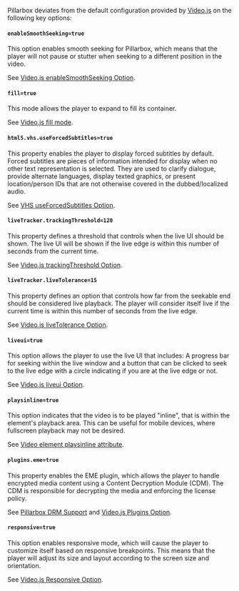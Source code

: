 Pillarbox deviates from the default configuration provided
by [Video.js](https://videojs.com/guides/options/) on the following key options:

#### `enableSmoothSeeking=true`

This option enables smooth seeking for Pillarbox, which means that the player will not pause or
stutter when seeking to a different position in the video.

See [Video.js enableSmoothSeeking Option](https://videojs.com/guides/options/#enablesmoothseeking).

#### `fill=true`

This mode allows the player to expand to fill its container.

See [Video.js fill mode](https://videojs.com/guides/layout/#fill-mode).


#### `html5.vhs.useForcedSubtitles=true`

This property enables the player to display forced subtitles by default. Forced subtitles are pieces
of information intended for display when no other text representation is selected. They are used to
clarify dialogue, provide alternate languages, display texted graphics, or present location/person
IDs that are not otherwise covered in the dubbed/localized audio.

See [VHS useForcedSubtitles Option](https://github.com/videojs/http-streaming/blob/main/README.md#useforcedsubtitles).

#### `liveTracker.trackingThreshold=120`

This property defines a threshold that controls when the live UI should be shown. The live UI will
be shown if the live edge is within this number of seconds from the current time.

See [Video.js trackingThreshold Option](https://videojs.com/guides/options/#livetrackertrackingthreshold).

#### `liveTracker.liveTolerance=15`

This property defines an option that controls how far from the seekable end should be considered
live playback. The player will consider itself live if the current time is within this number of
seconds from the live edge.

See [Video.js liveTolerance Option](https://videojs.com/guides/options/#livetrackerlivetolerance).

#### `liveui=true`

This option allows the player to use the live UI that includes: A progress bar for seeking within
the live window and a button that can be clicked to seek to the live edge with a circle indicating
if you are at the live edge or not.

See [Video.js liveui Option](https://videojs.com/guides/options/#liveui).

#### `playsinline=true`

This option indicates that the video is to be played "inline", that is within the element's playback
area. This can be useful for mobile devices, where fullscreen playback may not be desired.

See [Video element playsinline attribute](https://developer.mozilla.org/en-US/docs/Web/HTML/Element/video#playsinline).

#### `plugins.eme=true`

This property enables the EME plugin, which allows the player to handle encrypted media content
using a Content Decryption Module (CDM). The CDM is responsible for decrypting the media and
enforcing the license policy.

See [Pillarbox DRM Support](https://github.com/SRGSSR/pillarbox-web/wiki/Supported-Media-Types#drm-support)
and [Video.js Plugins Option](https://videojs.com/guides/options/#plugins).

#### `responsive=true`

This option enables responsive mode, which will cause the player to customize itself based on
responsive breakpoints. This means that the player will adjust its size and layout according to the
screen size and orientation.

See [Video.js Responsive Option](https://videojs.com/guides/options/#responsive).
